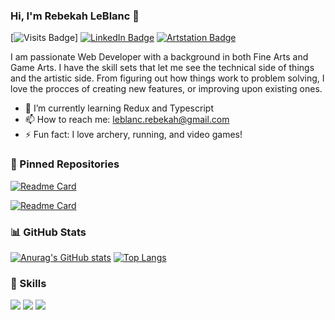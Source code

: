 ### Hi, I'm Rebekah LeBlanc 👋

[![Visits Badge](https://badges.pufler.dev/visits/R-LeBlanc/R-LeBlanc)] [![LinkedIn Badge](https://img.shields.io/badge/LinkedIn-Profile-informational?style=for-the-badge&logo=linkedin&logoColor=white&color=0D76A8)](https://www.linkedin.com/in/rebekahleblanc/) [![Artstation Badge](https://img.shields.io/badge/Artstation-Profile-informational?style=for-the-badge&logo=artstation&logoColor=white&color=0D76A8)](https://www.artstation.com/rebekahleblanc)

I am passionate Web Developer with a background in both Fine Arts and Game Arts. I have the skill sets that let
me see the technical side of things and the artistic side.
From figuring out how things work to problem solving, I love the procces of creating new 
features, or improving upon existing ones.

- 🌱 I’m currently learning Redux and Typescript
- 📫 How to reach me: leblanc.rebekah@gmail.com
- ⚡ Fun fact: I love archery, running, and video games!


 ### :pushpin: Pinned Repositories

[![Readme Card](https://github-readme-stats.vercel.app/api/pin/?username=R-LeBlanc&repo=Final-Project&theme=tokyonight)](https://github.com/R-LeBlanc/Final-Project)

[![Readme Card](https://github-readme-stats.vercel.app/api/pin/?username=R-LeBlanc&repo=ECommerce-Group-Project&theme=tokyonight)](https://github.com/R-LeBlanc/ECommerce-Group-Project)

 ### :bar_chart: GitHub Stats
 
 [![Anurag's GitHub stats](https://github-readme-stats.vercel.app/api?username=R-LeBlanc&show_icons=true&theme=tokyonight&count_private=true)](https://github.com/R-LeBlanc) [![Top Langs](https://github-readme-stats.vercel.app/api/top-langs/?username=R-LeBlanc&theme=tokyonight&layout=compact)](https://github.com/R-LeBlanc)


###  :bow_and_arrow: Skills

![](https://img.shields.io/badge/Code-React-informational?style=for-the-badge&logo=react&logoColor=white&color=0D76A8)
![](https://img.shields.io/badge/Code-JavaScript-informational?style=for-the-badge&logo=javascript&logoColor=white&color=0D76A8)
![](https://img.shields.io/badge/Code-Node-informational?style=for-the-badge&logo=node&logoColor=white&color=0D76A8)
